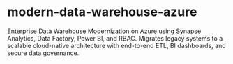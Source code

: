 # modern-data-warehouse-azure
 Enterprise Data Warehouse Modernization on Azure using Synapse Analytics, Data Factory, Power BI, and RBAC. Migrates legacy systems to a scalable cloud-native architecture with end-to-end ETL, BI dashboards, and secure data governance.
